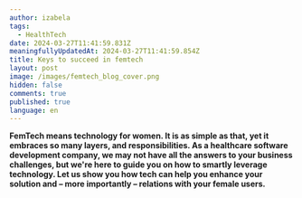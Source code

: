 ```yaml
---
author: izabela
tags:
  - HealthTech
date: 2024-03-27T11:41:59.831Z
meaningfullyUpdatedAt: 2024-03-27T11:41:59.854Z
title: Keys to succeed in femtech
layout: post
image: /images/femtech_blog_cover.png
hidden: false
comments: true
published: true
language: en
---
```

**FemTech means technology for women. It is as simple as that, yet it embraces so many layers, and responsibilities. As a healthcare software development company, we may not have all the answers to your business challenges, but we're here to guide you on how to smartly leverage technology. Let us show you how tech can help you enhance your solution and – more importantly – relations with your female users.**
